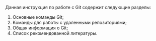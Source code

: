 Данная инструкция по работе с Git содержит следующие разделы:
1. Основные команды Git;
2. Команды для работы с удаленными репозиториями;
3. Общая информация о Git;
4. Список рекомендованной литературы.
